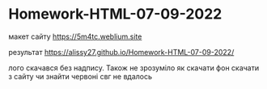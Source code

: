 # Homework-HTML-07-09-2022

макет сайту https://5m4tc.weblium.site

результат https://alissy27.github.io/Homework-HTML-07-09-2022/

лого скачався без надпису. Також не зрозуміло як скачати фон
скачати з сайту чи знайти червоні свг не вдалось
